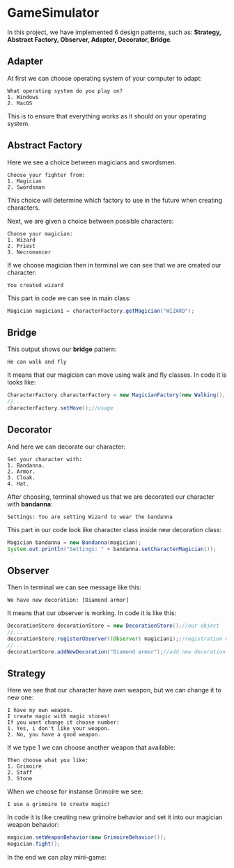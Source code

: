 # GameSimulator
In this project, we have implemented 6 design patterns, such as: **Strategy, Abstract Factory, Observer, Adapter, Decorator, Bridge**. 
## Adapter
At first we can choose operating system of your computer to adapt:
```
What operating system do you play on?
1. Windows
2. MacOS
```
This is to ensure that everything works as it should on your operating system.
## Abstract Factory
Here we see a choice between magicians and swordsmen. 
```
Choose your fighter from: 
1. Magician
2. Swordsman
```
This choice will determine which factory to use in the future when creating characters.

Next, we are given a choice between possible characters:
```
Choose your magician: 
1. Wizard
2. Priest
3. Necromancer
```
If we choose magician then in terminal we can see that we are created our character:
```
You created wizard
```
This part in code we can see in main class:
```java
Magician magician1 = characterFactory.getMagician("WIZARD");
```
## Bridge
This output shows our **bridge** pattern:
```
He can walk and fly
```
It means that our magician can move using walk and fly classes. In code it is looks like:
```java
CharacterFactory characterFactory = new MagicianFactory(new Walking(), new Flying());
//...
characterFactory.setMove();//usage
```
## Decorator
And here we can decorate our character:
```
Set your character with:
1. Bandanna.
2. Armor.
3. Cloak.
4. Hat.
```
After choosing, terminal showed us that we are decorated our character with **bandanna**:
```
Settings: You are setting Wizard to wear the bandanna
```
This part in our code look like character class inside new decoration class:
```java
Magician bandanna = new Bandanna(magician);
System.out.println("Settings: " + bandanna.setCharacterMagician());
```
## Observer
Then in terminal we can see message like this:
```
We have new decoration: [Diamond armor]
```
It means that our observer is working. In code it is like this:
```java
DecorationStore decorationStore = new DecorationStore();//our object
//...
decorationStore.registerObserver((Observer) magician1);//registration new observer
//...
decorationStore.addNewDecoration("Diamond armor");//add new decoration
```
## Strategy
Here we see that our character have own weapon, but we can change it to new one:
```
I have my own weapon.
I create magic with magic stones!
If you want change it choose number:
1. Yes, i don't like your weapon.
2. No, you have a good weapon.
```
If we type 1 we can choose another weapon that available:
```
Then choose what you like:
1. Grimoire
2. Staff
3. Stone
```
When we choose for instanse Grimoire we see:
```
I use a grimoire to create magic!
```
In code it is like creating new grimoire behavior and set it into our magician weapon behavior:
```java
magician.setWeaponBehavior(new GrimoireBehavior());
magician.fight();
```
In the end we can play mini-game:
